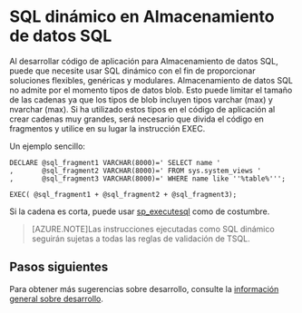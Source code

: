 <properties
   pageTitle="SQL dinámico en Almacenamiento de datos SQL | Microsoft Azure"
   description="Sugerencias para usar SQL dinámico en Almacenamiento de datos SQL Azure para desarrollar soluciones."
   services="sql-data-warehouse"
   documentationCenter="NA"
   authors="jrowlandjones"
   manager="barbkess"
   editor=""/>

<tags
   ms.service="sql-data-warehouse"
   ms.devlang="NA"
   ms.topic="article"
   ms.tgt_pltfrm="NA"
   ms.workload="data-services"
   ms.date="01/07/2016"
   ms.author="jrj;barbkess;sonyama"/>

# SQL dinámico en Almacenamiento de datos SQL
Al desarrollar código de aplicación para Almacenamiento de datos SQL, puede que necesite usar SQL dinámico con el fin de proporcionar soluciones flexibles, genéricas y modulares. Almacenamiento de datos SQL no admite por el momento tipos de datos blob. Esto puede limitar el tamaño de las cadenas ya que los tipos de blob incluyen tipos varchar (max) y nvarchar (max). Si ha utilizado estos tipos en el código de aplicación al crear cadenas muy grandes, será necesario que divida el código en fragmentos y utilice en su lugar la instrucción EXEC.

Un ejemplo sencillo:

```
DECLARE @sql_fragment1 VARCHAR(8000)=' SELECT name '
,       @sql_fragment2 VARCHAR(8000)=' FROM sys.system_views '
,       @sql_fragment3 VARCHAR(8000)=' WHERE name like ''%table%''';

EXEC( @sql_fragment1 + @sql_fragment2 + @sql_fragment3);
```

Si la cadena es corta, puede usar [sp\_executesql][] como de costumbre.

> [AZURE.NOTE]Las instrucciones ejecutadas como SQL dinámico seguirán sujetas a todas las reglas de validación de TSQL.

## Pasos siguientes
Para obtener más sugerencias sobre desarrollo, consulte la [información general sobre desarrollo][].

<!--Image references-->

<!--Article references-->
[información general sobre desarrollo]: sql-data-warehouse-overview-develop.md

<!--MSDN references-->
[sp\_executesql]: https://msdn.microsoft.com/library/ms188001.aspx

<!--Other Web references-->

<!---HONumber=AcomDC_0114_2016-->